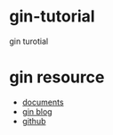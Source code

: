 # gin-tutorial
gin turotial

# gin resource
- [documents](https://gin-gonic.com/docs/)
- [gin blog](https://gin-gonic.com/blog/)
- [github](https://github.com/gin-gonic)
